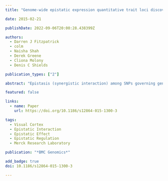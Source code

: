 ```yaml
---
title: "Genome-wide epistatic expression quantitative trait loci discovery in four human tissues reveals the importance of local chromosomal interactions governing gene expression"

date: 2015-02-21

publishDate: 2022-09-06T20:00:28.438399Z

authors: 
  - Darren J Fitzpatrick
  - colm
  - Naisha Shah
  - Derek Greene
  - Cliona Molony
  - Denis C Shields

publication_types: ["2"]

abstract: "Epistasis (synergistic interaction) among SNPs governing gene expression is likely to arise within transcriptional networks. However, the power to detect it is limited by the large number of combinations to be tested and the modest sample sizes of most datasets. By limiting the interaction search space firstly to *cis-trans* and then *cis-cis* SNP pairs where both SNPs had an independent effect on the expression of the most variable transcripts in the liver and brain, we greatly reduced the size of the search space. Within the *cis-trans* search space we discovered three transcripts with significant epistasis. Surprisingly, all interacting SNP pairs were located nearby each other on the chromosome (within 290 kb-2.16 Mb). Despite their proximity, the interacting SNPs were outside the range of linkage disequilibrium (LD), which was absent between the pairs (r<sup>2</sup> < 0.01). Accordingly, we redefined the search space to detect *cis-cis* interactions, where a *cis*-SNP was located within 10 Mb of the target transcript. The results of this show evidence for the epistatic regulation of 50 transcripts across the tissues studied. Three transcripts, namely, *HLA-G, PSORS1C1* and *HLA-DRB5* share common regulatory SNPs in the pre-frontal cortex and their expression is significantly correlated. This pattern of epistasis is consistent with mediation via long-range chromatin structures rather than the binding of transcription factors in trans. Accordingly, some of the interactions map to regions of the genome known to physically interact in lymphoblastoid cell lines while others map to known promoter and enhancer elements. SNPs involved in interactions appear to be enriched for promoter markers. In the context of gene expression and its regulation, our analysis indicates that the study of *cis-cis* or local epistatic interactions may have a more important role than interchromosomal interactions."

featured: false

links:
  - name: Paper
    url: https://doi.org/10.1186/s12864-015-1300-3

tags:
  - Visual Cortex
  - Epistatic Interaction
  - Epistatic Effect
  - Epistatic Regulation
  - Merck Research Laboratory

publication: "*BMC Genomics*"

add_badge: true
doi: 10.1186/s12864-015-1300-3

---
```


